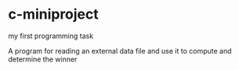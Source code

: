 # c-miniproject
my first programming task


A program for reading an external data file and use it to compute and determine the winner


